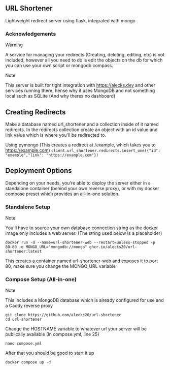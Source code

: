 ## URL Shortener
Lightweight redirect server using flask, integrated with mongo
### Acknowledgements
> [!WARNING]
> A service for managing your redirects (Creating, deleting, editing, etc) is not included, however all you need to do is edit the objects on the db for which you can use your own script or mongodb compass.

> [!NOTE]
> This server is built for tight integration with https://alecks.dev and other services running there, hense why it uses MongoDB and not something local such as SQLite (And why theres no dashboard)

## Creating Redirects
Make a database named url_shortener and a collection inside of it named redirects. In the redirects collection create an object with an id value and link value which is where you'll be redirected to.

Using pymongo (This creates a redirect at /example, which takes you to https://example.com)
``client.url_shortener.redirects.insert_one({"id": "example","link": "https://example.com"})``

## Deployment Options
Depending on your needs, you're able to deploy the server either in a standalone container (behind your own reverse proxy), or with my docker compose preset which provides an all-in-one solution.

### Standalone Setup
> [!NOTE]
> You'll have to source your own database connection string as the docker image only includes a web server. (The string used below is a placeholder)

```
docker run -d --name=url-shortener-web --restart=unless-stopped -p 80:80 -e MONGO_URL="mongodb://mongo" ghcr.io/alecks20/url-shortener:latest
```
This creates a container named url-shortener-web and exposes it to port 80, make sure you change the MONGO_URL variable
### Compose Setup (All-in-one)
> [!NOTE]
> This includes a MongoDB database which is already configured for use and a Caddy reverse proxy

```
git clone https://github.com/alecks20/url-shortener
cd url-shortener
```
Change the HOSTNAME variable to whatever url your server will be publically available (In compose.yml, line 25)
```
nano compose.yml
```
After that you should be good to start it up
```
docker compose up -d
```

